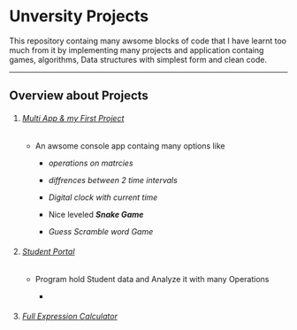 # Unversity Projects

This repository containg many awsome blocks of code that I have learnt too much from it by implementing many projects and application containg games, algorithms, Data structures with simplest form and clean code.

---

## Overview about Projects

1. ###### [Multi App & my First Project](https://github.com/AntonAshraf/University-Projects/blob/main/1%20Multiapp%20project/README.md)
   
   - An awsome console app containg many options like 
     
     - _operations on matrcies_
     
     - _diffrences between 2 time intervals_
     
     - _Digital clock with current time_
     
     - Nice leveled ***Snake Game*** 
     
     - *Guess Scramble word Game*

2. ###### [Student Portal]()
   
   - Program hold Student data and Analyze it with many Operations
     
     - 

3. ###### [Full Expression Calculator]()
